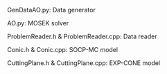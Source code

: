 GenDataAO.py: Data generator

AO.py: MOSEK solver

ProblemReader.h & ProblemReader.cpp: Data reader

Conic.h & Conic.cpp: SOCP-MC model

CuttingPlane.h & CuttingPlane.cpp: EXP-CONE model
